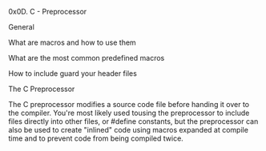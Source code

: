 0x0D. C - Preprocessor


General

What are macros and how to use them

What are the most common predefined macros

How to include guard your header files


The C Preprocessor

The C preprocessor modifies a source code file before handing it over to the compiler. You're most likely used tousing the preprocessor to include files directly into other files, or #define constants, but the preprocessor can also be used to create "inlined" code using macros expanded at compile time and to prevent code from being compiled twice.

